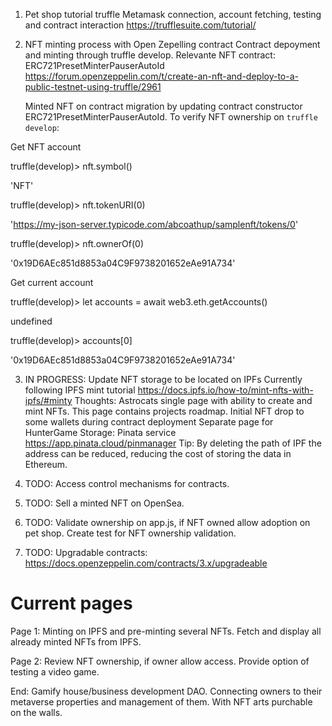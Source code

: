
1. Pet shop tutorial truffle 
    Metamask connection, account fetching, testing and contract interaction
    https://trufflesuite.com/tutorial/
2. NFT minting process with Open Zepelling contract
    Contract depoyment and minting through truffle develop.
    Relevante NFT contract: ERC721PresetMinterPauserAutoId
    https://forum.openzeppelin.com/t/create-an-nft-and-deploy-to-a-public-testnet-using-truffle/2961

    Minted NFT on contract migration by updating contract constructor ERC721PresetMinterPauserAutoId. 
    To verify NFT ownership on `truffle develop`:

Get NFT account

truffle(develop)> nft.symbol()

'NFT'

truffle(develop)> nft.tokenURI(0)

'https://my-json-server.typicode.com/abcoathup/samplenft/tokens/0'

truffle(develop)> nft.ownerOf(0)

'0x19D6AEc851d8853a04C9F9738201652eAe91A734'

Get current account 

truffle(develop)> let accounts = await web3.eth.getAccounts()

undefined

truffle(develop)> accounts[0]

'0x19D6AEc851d8853a04C9F9738201652eAe91A734'

3. IN PROGRESS: Update NFT storage to be located on IPFs
   Currently following IPFS mint tutorial 
   https://docs.ipfs.io/how-to/mint-nfts-with-ipfs/#minty
   Thoughts: Astrocats single page with ability to create and mint NFTs. This page contains projects roadmap.
   Initial NFT drop to some wallets during contract deployment 
   Separate page for HunterGame
   Storage: Pinata service https://app.pinata.cloud/pinmanager
   Tip: By deleting the path of IPF the address can be reduced, reducing the cost of storing the data in Ethereum.

4. TODO: Access control mechanisms for contracts.

5. TODO: Sell a minted NFT on OpenSea.

6. TODO: Validate ownership on app.js, if NFT owned allow adoption on pet shop. Create test for NFT ownership validation.

7. TODO: Upgradable contracts: https://docs.openzeppelin.com/contracts/3.x/upgradeable

Current pages
=============

Page 1: 
  Minting on IPFS and pre-minting several NFTs.
  Fetch and display all already minted NFTs from IPFS.

Page 2: 
  Review NFT ownership, if owner allow access. 
  Provide option of testing a video game.


End: Gamify house/business development DAO. Connecting owners to their metaverse properties and management of them. With NFT arts purchable on the walls.
